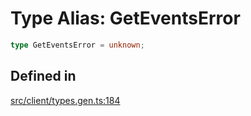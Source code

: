# Type Alias: GetEventsError

```ts
type GetEventsError = unknown;
```

## Defined in

[src/client/types.gen.ts:184](https://github.com/venuecms/sdk/blob/8aca1c9889978c21426c872f7a909a183677d750/src/client/types.gen.ts#L184)
